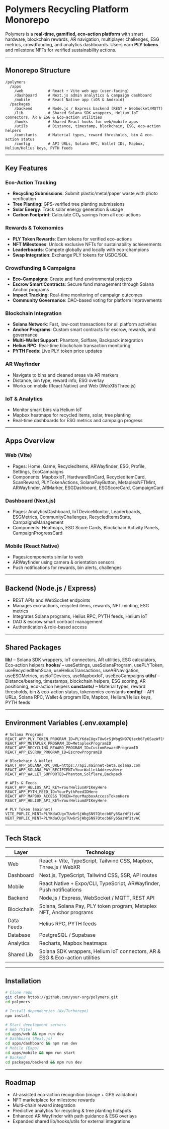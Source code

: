 # Polymers Recycling Platform Monorepo

Polymers is a **real-time, gamified, eco-action platform** with smart hardware, blockchain rewards, AR navigation, multiplayer challenges, ESG metrics, crowdfunding, and analytics dashboards. Users earn **PLY tokens** and milestone NFTs for verified sustainability actions.

---

## **Monorepo Structure**

```
/polymers
  /apps
    /web           # React + Vite web app (user-facing)
    /dashboard     # Next.js admin analytics & campaign dashboard
    /mobile        # React Native app (iOS & Android)
  /packages
    /backend       # Node.js / Express backend (REST + WebSocket/MQTT)
    /lib           # Shared Solana SDK wrappers, Helium IoT connectors, AR & ESG & Eco-action utilities
    /hooks         # Shared React hooks for web/mobile apps
    /utils         # Distance, timestamp, blockchain, ESG, eco-action helpers
    /constants     # Material types, reward thresholds, bin & eco-action status
    /config        # API URLs, Solana RPC, Wallet IDs, Mapbox, Helium/Helius keys, PYTH feeds
```

---

## **Key Features**

### **Eco-Action Tracking**

* **Recycling Submissions**: Submit plastic/metal/paper waste with photo verification
* **Tree Planting**: GPS-verified tree planting submissions
* **Solar Energy**: Track solar energy generation & usage
* **Carbon Footprint**: Calculate CO₂ savings from all eco-actions

### **Rewards & Tokenomics**

* **PLY Token Rewards**: Earn tokens for verified eco-actions
* **NFT Milestones**: Unlock exclusive NFTs for sustainability achievements
* **Leaderboards**: Compete globally and locally with eco-champions
* **Swap Integration**: Exchange PLY tokens for USDC/SOL

### **Crowdfunding & Campaigns**

* **Eco-Campaigns**: Create and fund environmental projects
* **Escrow Smart Contracts**: Secure fund management through Solana Anchor programs
* **Impact Tracking**: Real-time monitoring of campaign outcomes
* **Community Governance**: DAO-based voting for platform improvements

### **Blockchain Integration**

* **Solana Network**: Fast, low-cost transactions for all platform activities
* **Anchor Programs**: Custom smart contracts for escrow, rewards, and governance
* **Multi-Wallet Support**: Phantom, Solflare, Backpack integration
* **Helius RPC**: Real-time blockchain transaction monitoring
* **PYTH Feeds**: Live PLY token price updates

### **AR Wayfinder**

* Navigate to bins and cleaned areas via AR markers
* Distance, bin type, reward info, ESG overlay
* Works on mobile (React Native) and Web (WebXR/Three.js)

### **IoT & Analytics**

* Monitor smart bins via Helium IoT
* Mapbox heatmaps for recycled items, solar, tree planting
* Real-time dashboards for ESG metrics and campaign progress

---

## **Apps Overview**

### **Web (Vite)**

* Pages: Home, Game, RecycledItems, ARWayfinder, ESG, Profile, Settings, EcoCampaigns
* Components: MapboxIoT, HardwareBinCard, RecycledItemCard, ScanReward, PLYTokenActions, SolanaPayButton, MetaplexNFTMint, ARWayfinder, ARMarker, ESGDashboard, ESGScoreCard, CampaignCard

### **Dashboard (Next.js)**

* Pages: AnalyticsDashboard, IoTDeviceMonitor, Leaderboards, ESGMetrics, CommunityChallenges, RecycledItemsStats, CampaignsManagement
* Components: Heatmaps, ESG Score Cards, Blockchain Activity Panels, CampaignProgressCard

### **Mobile (React Native)**

* Pages/components similar to web
* ARWayfinder using camera & orientation sensors
* Push notifications for rewards, bin alerts, challenges

---

## **Backend (Node.js / Express)**

* REST APIs and WebSocket endpoints
* Manages eco-actions, recycled items, rewards, NFT minting, ESG metrics
* Integrates Solana programs, Helius RPC, PYTH feeds, Helium IoT
* DAO & escrow smart contract management
* Authentication & role-based access

---

## **Shared Packages**

**lib/** – Solana SDK wrappers, IoT connectors, AR utilities, ESG calculators, Eco-action helpers
**hooks/** – useSettings, useSolanaProgram, usePLYToken, useRecycledItemScan, useHeliusTransactions, useARNavigation, useESGMetrics, useIoTDevices, useMapboxIoT, useEcoCampaigns
**utils/** – Distance/bearing, timestamps, blockchain helpers, ESG scoring, AR positioning, eco-action helpers
**constants/** – Material types, reward thresholds, bin & eco-action status, tokenomics constants
**config/** – API URLs, Solana RPC, Wallet & program IDs, Mapbox, Helium/Helius keys, PYTH feeds

---

## **Environment Variables (.env.example)**

```env
# Solana Programs
REACT_APP_PLY_TOKEN_PROGRAM_ID=PLYKdaCUgxTUw6rSjWbgSN97Qtecb6Fy6SazWf1tvAC
REACT_APP_METAPLEX_PROGRAM_ID=MetaplexProgramID
REACT_APP_RECYCLING_REWARD_PROGRAM_ID=CustomRewardProgramID
REACT_APP_ESCROW_PROGRAM_ID=EscrowProgramID

# Blockchain & Wallet
REACT_APP_SOLANA_RPC_URL=https://api.mainnet-beta.solana.com
REACT_APP_SOLANA_PAY_RECIPIENT=YourWalletAddressHere
REACT_APP_WALLET_SUPPORTED=Phantom,Solflare,Backpack

# APIs & Feeds
REACT_APP_HELIUS_API_KEY=YourHeliusAPIKeyHere
REACT_APP_PYTH_FEED_ID=YourPythFeedIDHere
REACT_APP_MAPBOX_ACCESS_TOKEN=YourMapboxAccessTokenHere
REACT_APP_HELIUM_API_KEY=YourHeliumAPIKeyHere

# PLY Token (mainnet)
VITE_PUPLIC_MINT=PLYKdaCUgxTUw6rSjWbgSN97Qtecb6Fy6SazWf1tvAC
NEXT_PUPLIC_MINT=PLYKdaCUgxTUw6rSjWbgSN97Qtecb6Fy6SazWf1tvAC
```

---

## **Tech Stack**

| Layer      | Technology                                                                  |
| ---------- | --------------------------------------------------------------------------- |
| Web        | React + Vite, TypeScript, Tailwind CSS, Mapbox, Three.js / WebXR            |
| Dashboard  | Next.js, TypeScript, Tailwind CSS, SSR, API routes                          |
| Mobile     | React Native + Expo/CLI, TypeScript, ARWayfinder, Push notifications        |
| Backend    | Node.js / Express, WebSocket / MQTT, REST API                               |
| Blockchain | Solana, Solana Pay, PLY token program, Metaplex NFT, Anchor programs        |
| Data Feeds | Helius RPC, PYTH feeds                                                      |
| Database   | PostgreSQL / Supabase                                                       |
| Analytics  | Recharts, Mapbox heatmaps                                                   |
| Shared Lib | Solana SDK wrappers, Helium IoT connectors, AR & ESG & Eco-action utilities |

---

## **Installation**

```bash
# Clone repo
git clone https://github.com/your-org/polymers.git
cd polymers

# Install dependencies (Nx/Turborepo)
npm install

# Start development servers
# Web (Vite)
cd apps/web && npm run dev
# Dashboard (Next.js)
cd apps/dashboard && npm run dev
# Mobile (Expo)
cd apps/mobile && npm run start
# Backend
cd packages/backend && npm run dev
```

---

## **Roadmap**

* AI-assisted eco-action recognition (image + GPS validation)
* NFT marketplace for milestone rewards
* Multi-chain reward integration
* Predictive analytics for recycling & tree planting hotspots
* Enhanced AR Wayfinder with path guidance & ESG overlays
* Expanded shared lib/hooks/utils for external integrations

